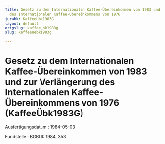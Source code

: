 ```yaml
---
Title: Gesetz zu dem Internationalen Kaffee-Übereinkommen von 1983 und zur Verlängerung
  des Internationalen Kaffee-Übereinkommens von 1976
jurabk: KaffeeÜbk1983G
layout: default
origslug: kaffee_bk1983g
slug: kaffeeuebk1983g

---
```


# Gesetz zu dem Internationalen Kaffee-Übereinkommen von 1983 und zur Verlängerung des Internationalen Kaffee-Übereinkommens von 1976 (KaffeeÜbk1983G)

Ausfertigungsdatum
:   1984-05-03

Fundstelle
:   BGBl II: 1984, 353

